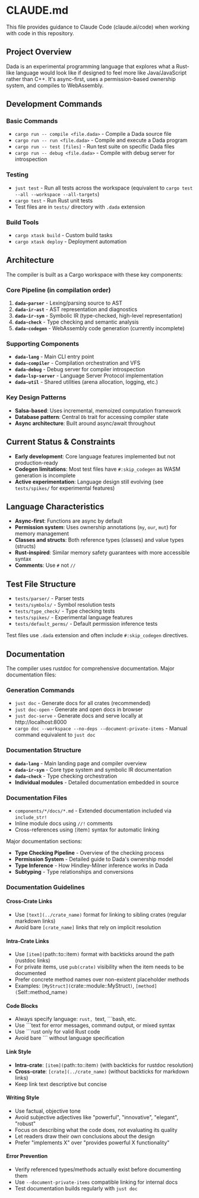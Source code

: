 # CLAUDE.md

This file provides guidance to Claude Code (claude.ai/code) when working with code in this repository.

## Project Overview

Dada is an experimental programming language that explores what a Rust-like language would look like if designed to feel more like Java/JavaScript rather than C++. It's async-first, uses a permission-based ownership system, and compiles to WebAssembly.

## Development Commands

### Basic Commands
- `cargo run -- compile <file.dada>` - Compile a Dada source file
- `cargo run -- run <file.dada>` - Compile and execute a Dada program  
- `cargo run -- test [files]` - Run test suite on specific Dada files
- `cargo run -- debug <file.dada>` - Compile with debug server for introspection

### Testing
- `just test` - Run all tests across the workspace (equivalent to `cargo test --all --workspace --all-targets`)
- `cargo test` - Run Rust unit tests
- Test files are in `tests/` directory with `.dada` extension

### Build Tools
- `cargo xtask build` - Custom build tasks
- `cargo xtask deploy` - Deployment automation

## Architecture

The compiler is built as a Cargo workspace with these key components:

### Core Pipeline (in compilation order)
1. **`dada-parser`** - Lexing/parsing source to AST
2. **`dada-ir-ast`** - AST representation and diagnostics  
3. **`dada-ir-sym`** - Symbolic IR (type-checked, high-level representation)
4. **`dada-check`** - Type checking and semantic analysis
5. **`dada-codegen`** - WebAssembly code generation (currently incomplete)

### Supporting Components
- **`dada-lang`** - Main CLI entry point
- **`dada-compiler`** - Compilation orchestration and VFS
- **`dada-debug`** - Debug server for compiler introspection
- **`dada-lsp-server`** - Language Server Protocol implementation
- **`dada-util`** - Shared utilities (arena allocation, logging, etc.)

### Key Design Patterns
- **Salsa-based**: Uses incremental, memoized computation framework
- **Database pattern**: Central `Db` trait for accessing compiler state
- **Async architecture**: Built around async/await throughout

## Current Status & Constraints

- **Early development**: Core language features implemented but not production-ready
- **Codegen limitations**: Most test files have `#:skip_codegen` as WASM generation is incomplete
- **Active experimentation**: Language design still evolving (see `tests/spikes/` for experimental features)

## Language Characteristics

- **Async-first**: Functions are async by default
- **Permission system**: Uses ownership annotations (`my`, `our`, `mut`) for memory management
- **Classes and structs**: Both reference types (classes) and value types (structs)
- **Rust-inspired**: Similar memory safety guarantees with more accessible syntax
- **Comments**: Use `#` not `//`

## Test File Structure

- `tests/parser/` - Parser tests
- `tests/symbols/` - Symbol resolution tests  
- `tests/type_check/` - Type checking tests
- `tests/spikes/` - Experimental language features
- `tests/default_perms/` - Default permission inference tests

Test files use `.dada` extension and often include `#:skip_codegen` directives.

## Documentation

The compiler uses rustdoc for comprehensive documentation. Major documentation files:

### Generation Commands
- `just doc` - Generate docs for all crates (recommended)
- `just doc-open` - Generate and open docs in browser
- `just doc-serve` - Generate docs and serve locally at http://localhost:8000
- `cargo doc --workspace --no-deps --document-private-items` - Manual command equivalent to `just doc`

### Documentation Structure
- **`dada-lang`** - Main landing page and compiler overview
- **`dada-ir-sym`** - Core type system and symbolic IR documentation
- **`dada-check`** - Type checking orchestration
- **Individual modules** - Detailed documentation embedded in source

### Documentation Files
- `components/*/docs/*.md` - Extended documentation included via `include_str!`
- Inline module docs using `//!` comments
- Cross-references using `[`item`]` syntax for automatic linking

Major documentation sections:
- **Type Checking Pipeline** - Overview of the checking process
- **Permission System** - Detailed guide to Dada's ownership model  
- **Type Inference** - How Hindley-Milner inference works in Dada
- **Subtyping** - Type relationships and conversions

### Documentation Guidelines

#### Cross-Crate Links
- Use `[text](../crate_name)` format for linking to sibling crates (regular markdown links)
- Avoid bare `[crate_name]` links that rely on implicit resolution

#### Intra-Crate Links  
- Use `[item](`path::to::item`)` format with backticks around the path (rustdoc links)
- For private items, use `pub(crate)` visibility when the item needs to be documented
- Prefer concrete method names over non-existent placeholder methods
- Examples: `[MyStruct](`crate::module::MyStruct`)`, `[method](`Self::method_name`)`

#### Code Blocks
- Always specify language: ```rust, ```text, ```bash, etc.
- Use ```text for error messages, command output, or mixed syntax
- Use ```rust only for valid Rust code
- Avoid bare ``` without language specification

#### Link Style
- **Intra-crate**: `[item](`path::to::item`)` (with backticks for rustdoc resolution)
- **Cross-crate**: `[crate](../crate_name)` (without backticks for markdown links)
- Keep link text descriptive but concise

#### Writing Style
- Use factual, objective tone
- Avoid subjective adjectives like "powerful", "innovative", "elegant", "robust"
- Focus on describing what the code does, not evaluating its quality
- Let readers draw their own conclusions about the design
- Prefer "implements X" over "provides powerful X functionality"

#### Error Prevention
- Verify referenced types/methods actually exist before documenting them
- Use `--document-private-items` compatible linking for internal docs
- Test documentation builds regularly with `just doc`